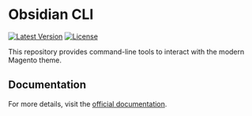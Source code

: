 # Obsidian CLI

[![Latest Version](https://img.shields.io/packagist/v/mage-obsidian/module-modern-frontend-cli.svg?style=flat-square)](https://packagist.org/packages/mage-obsidian/module-modern-frontend-cli)
[![License](https://img.shields.io/packagist/l/mage-obsidian/module-modern-frontend-cli.svg?style=flat-square)](https://packagist.org/packages/mage-obsidian/module-modern-frontend-cli)

This repository provides command-line tools to interact with the modern Magento theme.

## Documentation

For more details, visit the [official documentation](https://mage-obsidian.jeanmarcos.dev/).
